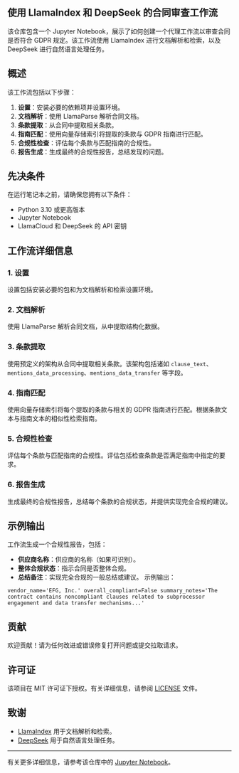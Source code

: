 ## **使用 LlamaIndex 和 DeepSeek 的合同审查工作流**
该仓库包含一个 Jupyter Notebook，展示了如何创建一个代理工作流以审查合同是否符合 GDPR 规定。该工作流使用 LlamaIndex 进行文档解析和检索，以及 DeepSeek 进行自然语言处理任务。
## 概述
该工作流包括以下步骤：
1. **设置**：安装必要的依赖项并设置环境。
2. **文档解析**：使用 LlamaParse 解析合同文档。
3. **条款提取**：从合同中提取相关条款。
4. **指南匹配**：使用向量存储索引将提取的条款与 GDPR 指南进行匹配。
5. **合规性检查**：评估每个条款与匹配指南的合规性。
6. **报告生成**：生成最终的合规性报告，总结发现的问题。
## 先决条件
在运行笔记本之前，请确保您拥有以下条件：
- Python 3.10 或更高版本
- Jupyter Notebook
- LlamaCloud 和 DeepSeek 的 API 密钥
## 工作流详细信息
### 1. 设置
设置包括安装必要的包和为文档解析和检索设置环境。
### 2. 文档解析
使用 LlamaParse 解析合同文档，从中提取结构化数据。
### 3. 条款提取
使用预定义的架构从合同中提取相关条款。该架构包括诸如 `clause_text`、`mentions_data_processing`、`mentions_data_transfer` 等字段。
### 4. 指南匹配
使用向量存储索引将每个提取的条款与相关的 GDPR 指南进行匹配。根据条款文本与指南文本的相似性检索指南。
### 5. 合规性检查
评估每个条款与匹配指南的合规性。评估包括检查条款是否满足指南中指定的要求。
### 6. 报告生成
生成最终的合规性报告，总结每个条款的合规状态，并提供实现完全合规的建议。
## 示例输出
工作流生成一个合规性报告，包括：
- **供应商名称**：供应商的名称（如果可识别）。
- **整体合规状态**：指示合同是否整体合规。
- **总结备注**：实现完全合规的一般总结或建议。
示例输出：
```plaintext
vendor_name='EFG, Inc.' overall_compliant=False summary_notes='The contract contains noncompliant clauses related to subprocessor engagement and data transfer mechanisms...'
```
## 贡献
欢迎贡献！请为任何改进或错误修复打开问题或提交拉取请求。
## 许可证
该项目在 MIT 许可证下授权。有关详细信息，请参阅 [LICENSE](LICENSE) 文件。
## 致谢
- [LlamaIndex](https://github.com/run-llama/llama_index) 用于文档解析和检索。
- [DeepSeek](https://www.deepseek.com/) 用于自然语言处理任务。
---
有关更多详细信息，请参考该仓库中的 [Jupyter Notebook](agentic_contract_review_deepseek.ipynb)。
